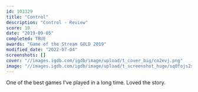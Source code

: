 ```yaml
---
id: 103329
title: "Control"
description: "Control - Review"
score: 10
date: "2019-09-05"
completed: TRUE
awards: "Game of the Stream GOLD 2019"
modified_date: "2022-07-04"
screenshots: []
cover: "//images.igdb.com/igdb/image/upload/t_cover_big/co2evj.png"
image: "//images.igdb.com/igdb/image/upload/t_screenshot_huge/sq0fojs2sff78e1bhl0v.jpg"
---
```

One of the best games I've played in a long time. Loved the story.